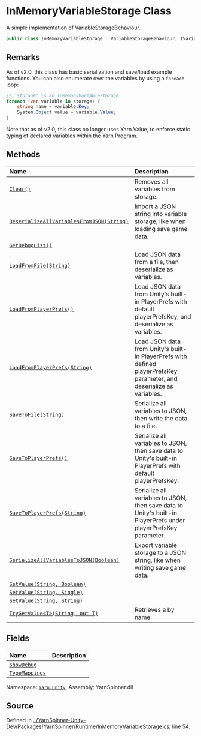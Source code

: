 # InMemoryVariableStorage Class

A simple implementation of VariableStorageBehaviour.


```csharp
public class InMemoryVariableStorage : VariableStorageBehaviour, IVariableStorage, IEnumerable<KeyValuePair<string, object>>
```
## Remarks

As of v2.0, this class has basic serialization and save/load example functions.
You can also enumerate over the variables by using a `foreach` loop:


```csharp    
// 'storage' is an InMemoryVariableStorage    
foreach (var variable in storage) {
    string name = variable.Key;
    System.Object value = variable.Value;
}   
```


Note that as of v2.0, this class no longer uses Yarn.Value, to
enforce static typing of declared variables within the Yarn Program.




## Methods
|Name|Description|
|:---|:---|
|[`Clear()`](/api/csharp/yarn.unity/inmemoryvariablestorage.clear.md)| Removes all variables from storage. |
|[`DeserializeAllVariablesFromJSON(String)`](/api/csharp/yarn.unity/inmemoryvariablestorage.deserializeallvariablesfromjson-system.string-.md)| Import a JSON string into variable storage, like when loading save game data. |
|[`GetDebugList()`](/api/csharp/yarn.unity/inmemoryvariablestorage.getdebuglist.md)||
|[`LoadFromFile(String)`](/api/csharp/yarn.unity/inmemoryvariablestorage.loadfromfile-system.string-.md)| Load JSON data from a file, then deserialize as variables. |
|[`LoadFromPlayerPrefs()`](/api/csharp/yarn.unity/inmemoryvariablestorage.loadfromplayerprefs.md)| Load JSON data from Unity's built-in PlayerPrefs with default playerPrefsKey, and deserialize as variables. |
|[`LoadFromPlayerPrefs(String)`](/api/csharp/yarn.unity/inmemoryvariablestorage.loadfromplayerprefs-system.string-.md)| Load JSON data from Unity's built-in PlayerPrefs with defined playerPrefsKey parameter, and deserialize as variables. |
|[`SaveToFile(String)`](/api/csharp/yarn.unity/inmemoryvariablestorage.savetofile-system.string-.md)| Serialize all variables to JSON, then write the data to a file. |
|[`SaveToPlayerPrefs()`](/api/csharp/yarn.unity/inmemoryvariablestorage.savetoplayerprefs.md)| Serialize all variables to JSON, then save data to Unity's built-in PlayerPrefs with default playerPrefsKey. |
|[`SaveToPlayerPrefs(String)`](/api/csharp/yarn.unity/inmemoryvariablestorage.savetoplayerprefs-system.string-.md)| Serialize all variables to JSON, then save data to Unity's built-in PlayerPrefs under playerPrefsKey parameter. |
|[`SerializeAllVariablesToJSON(Boolean)`](/api/csharp/yarn.unity/inmemoryvariablestorage.serializeallvariablestojson-system.boolean-.md)| Export variable storage to a JSON string, like when writing save game data. |
|[`SetValue(String, Boolean)`](/api/csharp/yarn.unity/inmemoryvariablestorage.setvalue-system.string,system.boolean-.md)||
|[`SetValue(String, Single)`](/api/csharp/yarn.unity/inmemoryvariablestorage.setvalue-system.string,system.single-.md)||
|[`SetValue(String, String)`](/api/csharp/yarn.unity/inmemoryvariablestorage.setvalue-system.string,system.string-.md)||
|[`TryGetValue<T>(String, out T)`](/api/csharp/yarn.unity/inmemoryvariablestorage.trygetvalue--1-system.string,--0@-.md)| Retrieves a <see cref="!:Value"></see> by name. |
## Fields
|Name|Description|
|:---|:---|
|[`showDebug`](/api/csharp/yarn.unity/inmemoryvariablestorage.showdebug.md)||
|[`TypeMappings`](/api/csharp/yarn.unity/inmemoryvariablestorage.typemappings.md)||
<div class="class-metadata">

Namespace: [`Yarn.Unity`](/api/csharp/yarn.unity/README.md), Assembly: YarnSpinner.dll
</div>

## Source
Defined in [../YarnSpinner-Unity-Dev/Packages/YarnSpinner/Runtime/InMemoryVariableStorage.cs](https://github.com/YarnSpinnerTool/YarnSpinner-Unity//blob/develop/Runtime/InMemoryVariableStorage.cs#L54), line 54.
